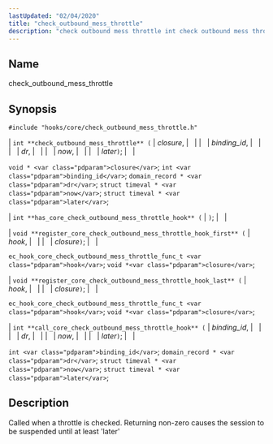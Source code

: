 ```yaml
---
lastUpdated: "02/04/2020"
title: "check_outbound_mess_throttle"
description: "check outbound mess throttle int check outbound mess throttle closure binding id dr now later void closure int binding id domain record dr struct timeval now struct timeval later int has core check outbound mess throttle hook void register core check outbound mess throttle hook first hook closure ec hook..."
---
```


<a name="hooks.core.check_outbound_mess_throttle"></a> 
## Name

check_outbound_mess_throttle

## Synopsis

`#include "hooks/core/check_outbound_mess_throttle.h"`

| `int **check_outbound_mess_throttle** (` | <var class="pdparam">closure</var>, |   |
|   | <var class="pdparam">binding_id</var>, |   |
|   | <var class="pdparam">dr</var>, |   |
|   | <var class="pdparam">now</var>, |   |
|   | <var class="pdparam">later</var>`)`; |   |

`void * <var class="pdparam">closure</var>`;
`int <var class="pdparam">binding_id</var>`;
`domain_record * <var class="pdparam">dr</var>`;
`struct timeval * <var class="pdparam">now</var>`;
`struct timeval * <var class="pdparam">later</var>`;

| `int **has_core_check_outbound_mess_throttle_hook** (` | `)`; |   |

| `void **register_core_check_outbound_mess_throttle_hook_first** (` | <var class="pdparam">hook</var>, |   |
|   | <var class="pdparam">closure</var>`)`; |   |

`ec_hook_core_check_outbound_mess_throttle_func_t <var class="pdparam">hook</var>`;
`void *<var class="pdparam">closure</var>`;

| `void **register_core_check_outbound_mess_throttle_hook_last** (` | <var class="pdparam">hook</var>, |   |
|   | <var class="pdparam">closure</var>`)`; |   |

`ec_hook_core_check_outbound_mess_throttle_func_t <var class="pdparam">hook</var>`;
`void *<var class="pdparam">closure</var>`;

| `int **call_core_check_outbound_mess_throttle_hook** (` | <var class="pdparam">binding_id</var>, |   |
|   | <var class="pdparam">dr</var>, |   |
|   | <var class="pdparam">now</var>, |   |
|   | <var class="pdparam">later</var>`)`; |   |

`int <var class="pdparam">binding_id</var>`;
`domain_record * <var class="pdparam">dr</var>`;
`struct timeval * <var class="pdparam">now</var>`;
`struct timeval * <var class="pdparam">later</var>`;<a name="idp45389376"></a> 
## Description

Called when a throttle is checked. Returning non-zero causes the session to be suspended until at least 'later'